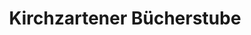 ---
title: "Kirchzartener Bücherstube"
url: /kirchzarten/kirchzartener-buecherstube/
shop: Bücher
---